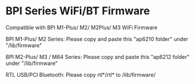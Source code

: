 # BPI Series WiFi/BT Firmware

Compatible with BPI M1-Plus/ M2/ M2Plus/ M3  WiFi Firmware

BPI M1-Plus/ M2 Series:
     Please copy and paste this "ap6210 folder" under "/lib/firmware"
     
BPI M2-Plus/ M3 / M64 Series:
     Please copy and paste this "ap6212 folder" under "/lib/firmware"

RTL USB/PCI Bluetooth:
     Please copy rtl*/rtl* to /lib/firmware/

